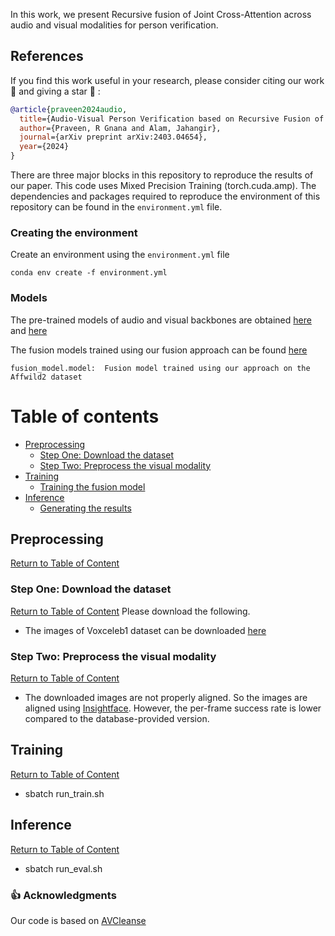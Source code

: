 In this work, we present Recursive fusion of Joint Cross-Attention across audio and visual modalities for person verification. 

## References
If you find this work useful in your research, please consider citing our work :pencil: and giving a star :star2: :
```bibtex
@article{praveen2024audio,
  title={Audio-Visual Person Verification based on Recursive Fusion of Joint Cross-Attention},
  author={Praveen, R Gnana and Alam, Jahangir},
  journal={arXiv preprint arXiv:2403.04654},
  year={2024}
}
```

There are three major blocks in this repository to reproduce the results of our paper. This code uses Mixed Precision Training (torch.cuda.amp). The dependencies and packages required to reproduce the environment of this repository can be found in the `environment.yml` file. 

### Creating the environment
Create an environment using the `environment.yml` file

`conda env create -f environment.yml`

### Models
The pre-trained models of audio and visual backbones are obtained [here](https://github.com/kuhnkeF/ABAW2020TNT) and [here](https://github.com/kuhnkeF/ABAW2020TNT)

The fusion models trained using our fusion approach can be found [here](https://drive.google.com/file/d/1BJywljtR-L4eIGx03h8GTSQcaIKMjIjT/view?usp=sharing)

```
fusion_model.model:  Fusion model trained using our approach on the Affwild2 dataset
```

# Table of contents <a name="Table_of_Content"></a>

+ [Preprocessing](#DP) 
    + [Step One: Download the dataset](#PD)
    + [Step Two: Preprocess the visual modality](#PV) 
+ [Training](#Training) 
    + [Training the fusion model](#TE) 
+ [Inference](#R)
    + [Generating the results](#GR)
 
## Preprocessing <a name="DP"></a>
[Return to Table of Content](#Table_of_Content)

### Step One: Download the dataset <a name="PD"></a>
[Return to Table of Content](#Table_of_Content)
Please download the following.
  + The images of Voxceleb1 dataset can be downloaded [here](https://www.robots.ox.ac.uk/~vgg/research/CMBiometrics/) 

### Step Two: Preprocess the visual modality <a name="PV"></a>
[Return to Table of Content](#Table_of_Content)
  + The downloaded images are not properly aligned. So the images are aligned using [Insightface](https://github.com/TadasBaltrusaitis/OpenFace/releases). However, the per-frame success rate is lower compared to the database-provided version.

## Training <a name="TE"></a>
[Return to Table of Content](#Table_of_Content)
  + sbatch run_train.sh 

## Inference <a name="GR"></a>
[Return to Table of Content](#Table_of_Content)
  + sbatch run_eval.sh



### 👍 Acknowledgments
Our code is based on [AVCleanse](https://github.com/TaoRuijie/AVCleanse)
